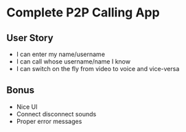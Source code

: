 # Complete P2P Calling App

## User Story
* I can enter my name/username
* I can call whose username/name I know
* I can switch on the fly from video to voice and vice-versa

## Bonus
* Nice UI
* Connect disconnect sounds
* Proper error messages
